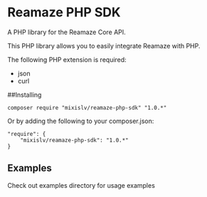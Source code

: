 # Reamaze PHP SDK
A PHP library for the Reamaze Core API. 

This PHP library allows you to easily integrate Reamaze with PHP.

The following PHP extension is required:

* json
* curl

##Installing

    composer require "mixislv/reamaze-php-sdk" "1.0.*"

Or by adding the following to your composer.json:

    "require": {
        "mixislv/reamaze-php-sdk": "1.0.*"
    }

## Examples
Check out examples directory for usage examples